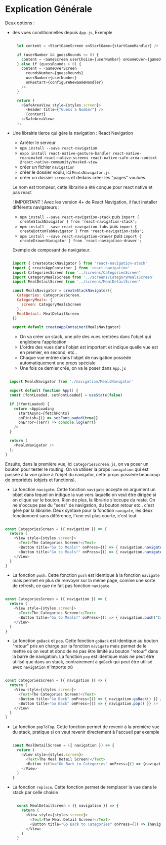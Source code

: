 # Explication Générale

Deux options : 
- des vues conditionnelles depuis `App.js`, 
  Exemple
  ```javascript

    let content = <StartGameScreen onStartGame={startGameHandler} />

    if (userNumber && guessRounds <= 0) {
      content = <GameScreen userChoice={userNumber} onGameOver={gameOverHandler} />
    } else if (guessRounds > 0) {
      content = <GameOverScreen
        roundsNumber={guessRounds}
        userNumber={userNumber}
        onRestart={configureNewGameHandler}
      />
    }

    return (
      <SafeAreaView style={styles.screen}>
        <Header title={"Guess a Number"} />
        {content}
      </SafeAreaView>
    );

  ```

- Une librairie tierce qui gère la navigation : React Navigation
  - Arrêter le serveur 
  - `npm install --save react-navigation` 
  - `expo install react-native-gesture-handler react-native-reanimated react-native-screens react-native-safe-area-context @react-native-community/masked-view`
  - créer un fichier `navigation`
  - créer le dossier voulu, ici `MealsNavigator.js`
  - créer un dossier `screens` et dedans créer les "pages" voulues
  
  Le nom est trompeur, cette librairie a été conçue pour react native et pas react

  ! IMPORTANT !
  Avec les version 4+ de React Navigation, il faut installer différents navigateurs :
    - `npm install --save react-navigation-stack` puis `import { createStackNavigator } from 'react-navigation-stack';`
    - `npm install --save react-navigation-tabs` puis `import { createBottomTabNavigator } from 'react-navigation-tabs';`
    - `npm install --save react-navigation-drawer` puis `import { createDrawerNavigator } from 'react-navigation-drawer';`
  
  Exemple de composant de navigateur. 
  ```javascript

  import { createStackNavigator } from 'react-navigation-stack'
  import { createAppContainer } from 'react-navigation'
  import CategoriesScreen from '../screens/CategoriesScreen'
  import CategoryMealsScreen from '../screens/CategoryMealsScreen'
  import MealDetailScreen from '../screens/MealDetailScreen'

  const MealsNavigator = createStackNavigator({
    Categories: CategoriesScreen,
    CategoryMeals: {
      screen: CategoryMealsScreen
    },
    MealDetail: MealDetailScreen
  })

  export default createAppContainer(MealsNavigator)

  ```
  - On va créer un stack, une pile des vues rentrées dans l'objet qui englobera l'application
  - L'ordre des vues dans l'objet est important et indique quelle vue est en premier, en second, etc..
  - Chaque vue entrée dans l'objet de navigation possède automatiquement une props spéciale
  - Une fois ce dernier créé, on va le poser dans `App.js`


```javascript

  import MealsNavigator from './navigation/MealsNavigator'

  export default function App() {
  const [fontLoaded, setFontLoaded] = useState(false)

  if (!fontLoaded) {
    return <AppLoading
      startAsync={fetchFonts}
      onFinish={() => setFontLoaded(true)}
      onError={(err) => console.log(err)}
    />
  }

  return (
    <MealsNavigator />
  );
}

  ```

Ensuite, dans la première vue, ici `CategoriesScreen.js`, on va poser un bouton pour tester le routing. 
On va utiliser la props `navigation` qui est passée à la vue grâce à l'objet du navigator, cette props possède beaucoup de propriétés (objets et functions).

- La fonction `navigate`.
Cette fonction `navigate` accepte en argument un objet dans lequel on indique la vue vers laquelle on veut être dirigée si on clique sur le bouton. Rien de plus, la librairie s'occupe du reste. On ne s'occupe pas du "sens" de navigation, du bouton retour etc.. c'est géré par la librairie.
Deux syntaxe pour la fonction `navigate`, les deux fonctionnent sans différence, l'une est plus courte, c'est tout

```javascript

const CategoriesScreen = ({ navigation }) => {
  return (
    <View style={styles.screen}>
      <Text>The Categories Screen!</Text>
      <Button title="Go to Meals!" onPress={() => { navigation.navigate({ routeName: "CategoryMeals" }) }} />
      <Button title="Go to Meals!" onPress={() => { navigation.navigate("CategoryMeals") }} />
    </View>
  )
}

```

- La fonction `push`.
Cette fonction `push` est identique à la fonction `navigate` mais permet en plus de renvoyer sur la même page, comme une sorte de refresh, ce que ne fait pas fonction `navigate`.

```javascript

const CategoriesScreen = ({ navigation }) => {
  return (
    <View style={styles.screen}>
      <Text>The Categories Screen!</Text>
      <Button title="Go to Meals!" onPress={() => { navigation.push("CategoryMeals") }} />
    </View>
  )
}

```

- La fonction `goBack` et `pop`.
  Cette fonction `goBack` est identique au bouton "retour" pris en charge par la fonction `navigate` mais permet de le mettre où on veut et donc de ne pas être limité au bouton "retour" dans la barre de navigation.
  La fonction `pop` est identique mais ne peut être utilisé que dans un stack, contrairement à `goBack` qui peut être utilisé avec `navigation` n'importe où

```javascript

const CategoriesScreen = ({ navigation }) => {
  return (
    <View style={styles.screen}>
      <Text>The Categories Screen!</Text>
      <Button title="Go Back" onPress={() => { navigation.goBack() }} />
      <Button title="Go Back" onPress={() => { navigation.pop() }} />
    </View>
  )
}

```

- La fonction `popToTop`.
  Cette fonction permet de revenir à la première vue du stack, pratique si on veut revenir directement à l'accueil par exemple

  ```javascript

  const MealDetailScreen = ({ navigation }) => {
    return (
      <View style={styles.screen}>
        <Text>The Meal Detail Screen!</Text>
        <Button title="Go Back to Categories" onPress={() => {navigation.popToTop()}} />
      </View>
    )
  }

  ```

- La fonction `replace`.
  Cette fonction permet de remplacer la vue dans le stack par celle choisie

  ```javascript

    const MealDetailScreen = ({ navigation }) => {
      return (
        <View style={styles.screen}>
          <Text>The Meal Detail Screen!</Text>
          <Button title="Go Back to Categories" onPress={() => {navigation.replace("CategoryMeals")}} />
        </View>
      )
    }

  ```

